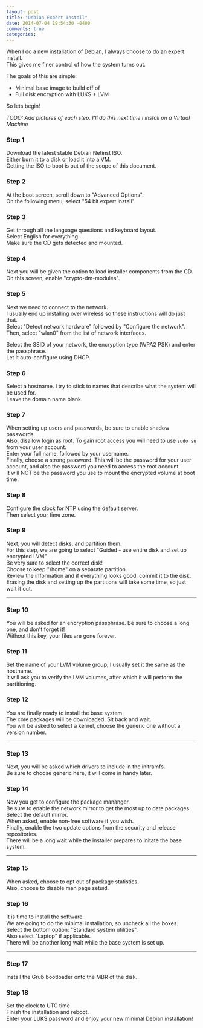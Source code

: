 ```yaml
---
layout: post
title: "Debian Expert Install"
date: 2014-07-04 19:54:30 -0400
comments: true
categories: 
---
```


When I do a new installation of Debian, I always choose to do an expert install.  
This gives me finer control of how the system turns out.  

The goals of this are simple:

 - Minimal base image to build off of
 - Full disk encryption with LUKS + LVM

So lets begin!

*TODO: Add pictures of each step. I'll do this next time I install on a Virtual Machine*

### Step 1

Download the latest stable Debian Netinst ISO.  
Either burn it to a disk or load it into a VM.  
Getting the ISO to boot is out of the scope of this document.

### Step 2

At the boot screen, scroll down to "Advanced Options".  
On the following menu, select "54 bit expert install".

### Step 3

Get through all the language questions and keyboard layout.  
Select English for everything.  
Make sure the CD gets detected and mounted.

### Step 4

Next you will be given the option to load installer components from the CD.  
On this screen, enable "crypto-dm-modules".

### Step 5

Next we need to connect to the network.  
I usually end up installing over wireless so these instructions will do just that.  
Select "Detect network hardware" followed by "Configure the network".  
Then, select "wlan0" from the list of network interfaces.  

Select the SSID of your network, the encryption type (WPA2 PSK) and enter the passphrase.  
Let it auto-configure using DHCP.

### Step 6

Select a hostname. I try to stick to names that describe what the system will be used for.  
Leave the domain name blank.

### Step 7

When setting up users and passwords, be sure to enable shadow passwords.  
Also, disallow login as root. To gain root access you will need to use `sudo su` from your user account.  
Enter your full name, followed by your username.  
Finally, choose a strong password. This will be the password for your user account, and also the password you need to access the root account.  
It will NOT be the password you use to mount the encrypted volume at boot time.  

### Step 8

Configure the clock for NTP using the default server.  
Then select your time zone.

### Step 9

Next, you will detect disks, and partition them.  
For this step, we are going to select "Guided - use entire disk and set up encrypted LVM"  
Be very sure to select the correct disk!  
Choose to keep "/home" on a separate partition.  
Review the information and if everything looks good, commit it to the disk.  
Erasing the disk and setting up the partitions will take some time, so just wait it out.

---

### Step 10

You will be asked for an encryption passphrase. Be sure to choose a long one, and don't forget it!  
Without this key, your files are gone forever.

### Step 11

Set the name of your LVM volume group, I usually set it the same as the hostname.  
It will ask you to verify the LVM volumes, after which it will perform the partitioning.

### Step 12

You are finally ready to install the base system.  
The core packages will be downloaded. Sit back and wait.  
You will be asked to select a kernel, choose the generic one without a version number.

---

### Step 13

Next, you will be asked which drivers to include in the initramfs.  
Be sure to choose generic here, it will come in handy later.

### Step 14

Now you get to configure the package mananger.  
Be sure to enable the network mirror to get the most up to date packages.  
Select the default mirror.  
When asked, enable non-free software if you wish.  
Finally, enable the two update options from the security and release repositories.  
There will be a long wait while the installer prepares to initate the base system.

---

### Step 15

When asked, choose to opt out of package statistics.  
Also, choose to disable man page setuid.

### Step 16

It is time to install the software.  
We are going to do the minimal installation, so uncheck all the boxes.  
Select the bottom option: "Standard system utilities".  
Also select "Laptop" if applicable.  
There will be another long wait while the base system is set up.

---

### Step 17

Install the Grub bootloader onto the MBR of the disk.

### Step 18

Set the clock to UTC time  
Finish the installation and reboot.  
Enter your LUKS password and enjoy your new minimal Debian installation!
